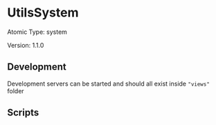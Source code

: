 # UtilsSystem

Atomic Type: system

Version: 1.1.0

## Development

Development servers can be started and should all exist inside `"views"` folder

## Scripts

